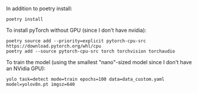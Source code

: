 In addition to poetry install:
```
poetry install
```
To install pyTorch without GPU (since I don't have nvidia):
```
poetry source add --priority=explicit pytorch-cpu-src https://download.pytorch.org/whl/cpu
poetry add --source pytorch-cpu-src torch torchvision torchaudio
```

To train the model (using the smallest "nano"-sized model since I don't have an NVidia GPU):
```
yolo task=detect mode=train epochs=100 data=data_custom.yaml model=yolov8n.pt imgsz=640
```